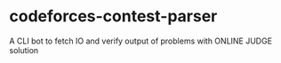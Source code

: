 # codeforces-contest-parser
A CLI bot to fetch IO and verify output of problems with ONLINE JUDGE solution
